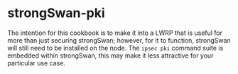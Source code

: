 # strongSwan-pki

The intention for this cookbook is to make it into a LWRP that is useful for more 
than just securing strongSwan; however, for it to function, strongSwan will still 
need to be installed on the node. The `ipsec pki` command suite is embedded within 
strongSwan, this may make it less attractive for your particular use case. 
